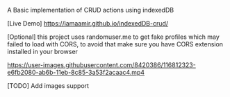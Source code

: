 A Basic implementation of CRUD actions using indexedDB

[Live Demo] https://iamaamir.github.io/indexedDB-crud/

[Optional]  this project uses randomuser.me to get fake profiles which may failed to load with CORS,
to avoid that make sure you have CORS extension installed in your browser

https://user-images.githubusercontent.com/8420386/116812323-e6fb2080-ab6b-11eb-8c85-3a53f2acaac4.mp4



[TODO] Add images support
